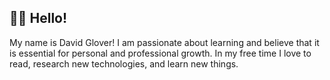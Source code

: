 ## 👋🏽 Hello! 

My name is David Glover! I am passionate about learning and believe that it is essential for personal and professional growth. In my free time I love to read, research new technologies, and learn new things.

<br />





